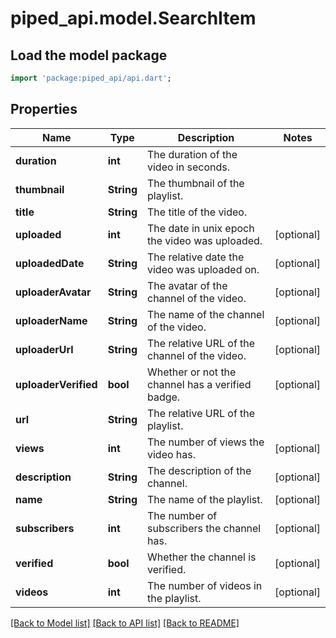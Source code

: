 # piped_api.model.SearchItem

## Load the model package
```dart
import 'package:piped_api/api.dart';
```

## Properties
Name | Type | Description | Notes
------------ | ------------- | ------------- | -------------
**duration** | **int** | The duration of the video in seconds. | 
**thumbnail** | **String** | The thumbnail of the playlist. | 
**title** | **String** | The title of the video. | 
**uploaded** | **int** | The date in unix epoch the video was uploaded. | [optional] 
**uploadedDate** | **String** | The relative date the video was uploaded on. | [optional] 
**uploaderAvatar** | **String** | The avatar of the channel of the video. | [optional] 
**uploaderName** | **String** | The name of the channel of the video. | [optional] 
**uploaderUrl** | **String** | The relative URL of the channel of the video. | [optional] 
**uploaderVerified** | **bool** | Whether or not the channel has a verified badge. | [optional] 
**url** | **String** | The relative URL of the playlist. | 
**views** | **int** | The number of views the video has. | [optional] 
**description** | **String** | The description of the channel. | [optional] 
**name** | **String** | The name of the playlist. | [optional] 
**subscribers** | **int** | The number of subscribers the channel has. | [optional] 
**verified** | **bool** | Whether the channel is verified. | [optional] 
**videos** | **int** | The number of videos in the playlist. | [optional] 

[[Back to Model list]](../README.md#documentation-for-models) [[Back to API list]](../README.md#documentation-for-api-endpoints) [[Back to README]](../README.md)


